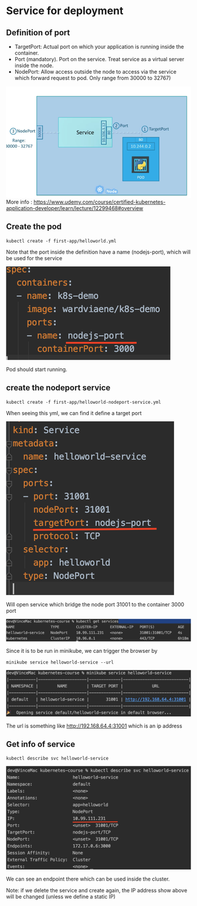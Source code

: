 # Service for deployment

## Definition of port

- TargetPort: Actual port on which your application is running inside the container.
- Port (mandatory). Port on the service. Treat service as a virtual server inside the node. 
- NodePort: Allow access outside the node to access via the service which forward request to pod. Only range from 30000 to 32767)
   
![image](meaningOfPorts.png)    
More info : https://www.udemy.com/course/certified-kubernetes-application-developer/learn/lecture/12299468#overview

## Create the pod 

    kubectl create -f first-app/helloworld.yml
    
Note that the port inside the definition have a name (nodejs-port), which will be used for the service
    
   ![image](port-in-pod-definition.png)    
    
Pod should start running. 
     
## create the nodeport service

    kubectl create -f first-app/helloworld-nodeport-service.yml

When seeing this yml, we can find it define a target port

   ![image](service-target-port.png)    
    
Will open service which bridge the node port 31001 to the container 3000 port

   ![image](nodeport.png)

Since it is to be run in minikube, we can trigger the browser by

    minikube service helloworld-service --url

![image](openService.png)

The url is something like http://192.168.64.4:31001 which is an ip address

## Get info of service

    kubectl describe svc helloworld-service

![image](describeService.png)

We can see an endpoint there which can be used inside the cluster.

Note: if we delete the service and create again, the IP address show above will be changed 
(unless we define a static IP)

